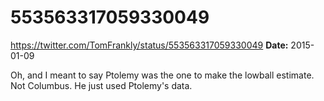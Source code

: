 # 553563317059330049
https://twitter.com/TomFrankly/status/553563317059330049
**Date:** 2015-01-09

Oh, and I meant to say Ptolemy was the one to make the lowball estimate. Not Columbus. He just used Ptolemy's data.
